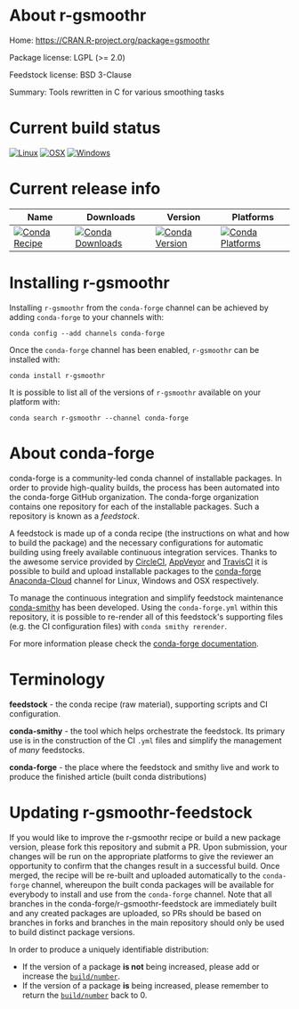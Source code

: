 About r-gsmoothr
================

Home: https://CRAN.R-project.org/package=gsmoothr

Package license: LGPL (>= 2.0)

Feedstock license: BSD 3-Clause

Summary: Tools rewritten in C for various smoothing tasks



Current build status
====================

[![Linux](https://img.shields.io/circleci/project/github/conda-forge/r-gsmoothr-feedstock/master.svg?label=Linux)](https://circleci.com/gh/conda-forge/r-gsmoothr-feedstock)
[![OSX](https://img.shields.io/travis/conda-forge/r-gsmoothr-feedstock/master.svg?label=macOS)](https://travis-ci.org/conda-forge/r-gsmoothr-feedstock)
[![Windows](https://img.shields.io/appveyor/ci/conda-forge/r-gsmoothr-feedstock/master.svg?label=Windows)](https://ci.appveyor.com/project/conda-forge/r-gsmoothr-feedstock/branch/master)

Current release info
====================

| Name | Downloads | Version | Platforms |
| --- | --- | --- | --- |
| [![Conda Recipe](https://img.shields.io/badge/recipe-r--gsmoothr-green.svg)](https://anaconda.org/conda-forge/r-gsmoothr) | [![Conda Downloads](https://img.shields.io/conda/dn/conda-forge/r-gsmoothr.svg)](https://anaconda.org/conda-forge/r-gsmoothr) | [![Conda Version](https://img.shields.io/conda/vn/conda-forge/r-gsmoothr.svg)](https://anaconda.org/conda-forge/r-gsmoothr) | [![Conda Platforms](https://img.shields.io/conda/pn/conda-forge/r-gsmoothr.svg)](https://anaconda.org/conda-forge/r-gsmoothr) |

Installing r-gsmoothr
=====================

Installing `r-gsmoothr` from the `conda-forge` channel can be achieved by adding `conda-forge` to your channels with:

```
conda config --add channels conda-forge
```

Once the `conda-forge` channel has been enabled, `r-gsmoothr` can be installed with:

```
conda install r-gsmoothr
```

It is possible to list all of the versions of `r-gsmoothr` available on your platform with:

```
conda search r-gsmoothr --channel conda-forge
```


About conda-forge
=================

conda-forge is a community-led conda channel of installable packages.
In order to provide high-quality builds, the process has been automated into the
conda-forge GitHub organization. The conda-forge organization contains one repository
for each of the installable packages. Such a repository is known as a *feedstock*.

A feedstock is made up of a conda recipe (the instructions on what and how to build
the package) and the necessary configurations for automatic building using freely
available continuous integration services. Thanks to the awesome service provided by
[CircleCI](https://circleci.com/), [AppVeyor](https://www.appveyor.com/)
and [TravisCI](https://travis-ci.org/) it is possible to build and upload installable
packages to the [conda-forge](https://anaconda.org/conda-forge)
[Anaconda-Cloud](https://anaconda.org/) channel for Linux, Windows and OSX respectively.

To manage the continuous integration and simplify feedstock maintenance
[conda-smithy](https://github.com/conda-forge/conda-smithy) has been developed.
Using the ``conda-forge.yml`` within this repository, it is possible to re-render all of
this feedstock's supporting files (e.g. the CI configuration files) with ``conda smithy rerender``.

For more information please check the [conda-forge documentation](https://conda-forge.org/docs/).

Terminology
===========

**feedstock** - the conda recipe (raw material), supporting scripts and CI configuration.

**conda-smithy** - the tool which helps orchestrate the feedstock.
                   Its primary use is in the construction of the CI ``.yml`` files
                   and simplify the management of *many* feedstocks.

**conda-forge** - the place where the feedstock and smithy live and work to
                  produce the finished article (built conda distributions)


Updating r-gsmoothr-feedstock
=============================

If you would like to improve the r-gsmoothr recipe or build a new
package version, please fork this repository and submit a PR. Upon submission,
your changes will be run on the appropriate platforms to give the reviewer an
opportunity to confirm that the changes result in a successful build. Once
merged, the recipe will be re-built and uploaded automatically to the
`conda-forge` channel, whereupon the built conda packages will be available for
everybody to install and use from the `conda-forge` channel.
Note that all branches in the conda-forge/r-gsmoothr-feedstock are
immediately built and any created packages are uploaded, so PRs should be based
on branches in forks and branches in the main repository should only be used to
build distinct package versions.

In order to produce a uniquely identifiable distribution:
 * If the version of a package **is not** being increased, please add or increase
   the [``build/number``](https://conda.io/docs/user-guide/tasks/build-packages/define-metadata.html#build-number-and-string).
 * If the version of a package **is** being increased, please remember to return
   the [``build/number``](https://conda.io/docs/user-guide/tasks/build-packages/define-metadata.html#build-number-and-string)
   back to 0.
